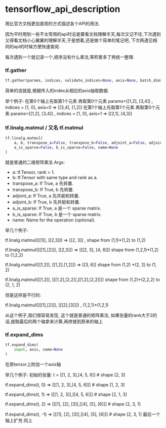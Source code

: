 # tensorflow_api_description
用比官方文档更加直观的方式描述各个API的用法.

因为平时用到一些不太常用的api时总是要看文档理解半天,每次又记不住,下次遇到又得看文档小心翼翼的理解半天,于是想着,还是做个简单的笔记吧,
下次再遇见相同的api的时候方便快速查阅.

每次遇到一个就记录一个,顺序没有什么章法,等积累多了再统一整理.



### tf.gather
```python
tf.gather(params, indices, validate_indices=None, axis=None, batch_dims=0, name=None)
```
简单的说就是,根据传入的index从相应的axis抽取数据.


举个例子:
在第0个轴上先取第1个元素 再取第0个元素
params=[[1,2], [3,4]] , indices = [1, 0], axis=0  =>  [[3,4], [1,2]]
在第1个轴上先取第1个元素 再取第0个元素
params=[[1,2], [3,4]] , indices = [1, 0], axis=1  =>  [[2,1], [4,3]]


### tf.linalg.matmul / 又名 tf.matmul
```python
tf.linalg.matmul(
    a, b, transpose_a=False, transpose_b=False, adjoint_a=False, adjoint_b=False,
    a_is_sparse=False, b_is_sparse=False, name=None
)
```
就是普通的二维矩阵乘法
Args:

- a: tf.Tensor,  rank > 1.  
- b: tf.Tensor with same type and rank as a.
- transpose_a: If True, a 先转置.
- transpose_b: If True, b 先转置.
- adjoint_a: If True, a 先共轭和转置.
- adjoint_b: If True, b 先共轭和转置.
- a_is_sparse: If True, a 是一个 sparse matrix.
- b_is_sparse: If True, b 是一个 sparse matrix.
- name: Name for the operation (optional).

举几个例子:

tf.linalg.matmul([[1]], [[2,3]]) => [[2, 3]] , shape from (1,1)*(1,2) to (1,2)

tf.linalg.matmul([[[1],[2]]], [[2,3]])  =>  [[[2, 3], [4, 6]]]  shape from (1,2,1)*(1,2) to (1,2,2)

tf.linalg.matmul([[1,2]], [[1,2],[1,2]]) => [[3, 6]] shape from (1,2) *(2, 2) to (1, 2)

tf.linalg.matmul([[1,2]], [[[1,2],[2,2]],[[1,2],[2,2]]])  shape from (1,2)*(2,2,2) to (2, 1, 2)

但是这样是不行的:

tf.linalg.matmul([[[1],[2]]], [[[2],[3]]])  , (1,2,1)*(1,2,1)

从这个例子,我们很容易发现, 这个就是普通的矩阵乘法, 如果张量的rank大于2的话,就取最后的两个轴拿来计算,再拼接到原来的轴上


### tf.expand_dims
```python
tf.expand_dims(
    input, axis, name=None
)
```
在原tensor上附加一个axis轴

举几个例子:
初始的张量: t = [[1, 2, 3],[4, 5, 6]] # shape [2, 3] 

tf.expand_dims(t, 0)   =>  [[[1, 2, 3],[4, 5, 6]]]  # shape [1, 2, 3]

tf.expand_dims(t, 1)   =>  [[[1, 2, 3]],[[4, 5, 6]]]  # shape [2, 1, 3]

tf.expand_dims(t, 2)   =>  [[[1], [2], [3]],[[4], [5], [6]]]  # shape [2, 3, 1]

tf.expand_dims(t, -1)   =>  [[[1], [2], [3]],[[4], [5], [6]]]  # shape [2, 3, 1]  最后一个轴上扩充 同上